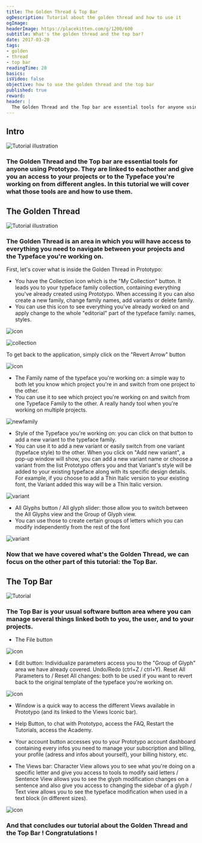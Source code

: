 ```yaml
---
title: The Golden Thread & Top Bar
ogDescription: Tutorial about the golden thread and how to use it
ogImage:
headerImage: https://placekitten.com/g/1200/600
subtitle: What's the golden thread and the top bar?
date: 2017-03-20
tags:
- golden
- thread
- top bar
readingTime: 20
basics:
isVideo: false
objective: how to use the golden thread and the top bar
published: true
reward:
header: |
  The Golden Thread and the Top bar are essential tools for anyone using Prototypo. In this tutorial we will cover what's in both those tools and how to use them.
---
```


## Intro


![Tutorial illustration](goldenthreadgifcomp2.gif)


### The Golden Thread and the Top bar are essential tools for anyone using Prototypo. They are linked to eachother and give you an access to your projects or to the Typeface you're working on from different angles. In this tutorial we will cover what those tools are and how to use them.


## The Golden Thread
![Tutorial illustration](IA7NfHu.jpg)

### The Golden Thread is an area in which you will have access to everything you need to navigate between your projects and the Typeface you're working on.


First, let's cover what is inside the Golden Thread in Prototypo:


- You have the Collection icon  which is the "My Collection" button. It leads you to your typeface family collection, containing everything you've already created using Prototypo. When accessing it you can also create a new family, change family names, add variants or delete family.
- You can use this icon to see everything you've already worked on and apply change to the whole "editorial" part of the typeface family: names, styles.


![icon](fYauDKj.jpg)
 
 
![collection](CollectionGif.gif)
 
 
To get back to  the application, simply click on the "Revert Arrow" button 


![icon](fXZkWP0.jpg)


- The Family name of the typeface you're working on: a simple way to both let you know which project you're in and switch from one project to the other.
- You can use it to see which project you're working on and switch from one Typeface Family to the other. A really handy tool when you're working on multiple projects.
  
  
![newfamily](1489495934142.gif)


- Style of the Typeface you're working on: you can click on that button to add a new variant to the typeface family.
- You can use it to add a new variant or easily switch from one variant (typeface style) to the other. When you click on "Add new variant", a pop-up window will show, you can add a new variant name or choose a variant from the list Prototypo offers you and that Variant's style will be added to your existing typeface along with its specific design details. For example, if you choose to add a Thin Italic version to your existing font, the Variant added this way will be a Thin Italic version.


![variant](1489495520336.gif)


- All Glyphs button / All glyph slider: those allow you to switch between the All Glyphs view and the Group of Glyph view.
- You can use those to create certain groups of letters which you can modify independently from the rest of the font 


![variant](1489496431987.gif) 

### Now that we have covered what's the Golden Thread, we can focus on the other part of this tutorial: the Top Bar.

## The Top Bar

![Tutorial](gsYpG5V.jpg)

### The Top Bar is your usual software button area where you can manage several things linked both to you, the user, and to your projects.
 
- The File button 

![icon](NQnePBs.jpg)

- Edit button: Individualize parameters access you to the "Group of Glyph" area we have already covered. Undo/Redo (ctrl+Z / ctrl+Y). Reset All Parameters to / Reset All changes: both to be used if you want to revert back to the original template of the typeface you're working on.

![icon](rbroGP5.jpg)


- Window is a quick way to access the different Views available in Prototypo (and its linked to the Views Iconic bar).


- Help Button, to chat with Prototypo, access the FAQ, Restart the Tutorials, access the Academy.


- Your account button accesses you to your Prototypo account dashboard containing every infos you need to manage your subscription and billing, your profile (adress and infos about yourself), your billing history, etc. 


- The Views bar: Character View allows you to see what you're doing on a specific letter and give you access to tools to modify said letters / Sentence View allows you to see the glyph modification changes on a sentence and also give you access to changing the sidebar of a glyph / Text view allows you to see  the typeface modification when used in a text block (in different sizes). 

![icon](1489498146563.gif)

### And that concludes our tutorial about the Golden Thread and the Top Bar ! Congratulations !

